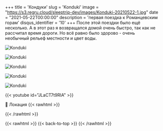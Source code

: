 +++
title = 'Кондуки'
slug = 'Konduki'
image = "https://s3.regru.cloud/sleeptrip-dev/images/Konduki-20210522-1.jpg"
date = "2021-05-22T00:00:00"
description = 'первая поездка к Романцевским горам'
disqus_identifier = '10'
+++
После этой поездки было ещё несколько. А в этот раз я возвращался домой очень быстро, так как не рассчитал время дороги.
Но всё равно было здорово - очень необычный рельеф местности и цвет воды.

![Konduki](https://s3.regru.cloud/sleeptrip-dev/images/Konduki-20210522-2.jpg)

![Konduki](https://s3.regru.cloud/sleeptrip-dev/images/Konduki-20210522-3.jpg)

![Konduki](https://s3.regru.cloud/sleeptrip-dev/images/Konduki-20210522-4.jpg)

![Konduki](https://s3.regru.cloud/sleeptrip-dev/images/Konduki-20210522-5.jpg)

![Konduki](https://s3.regru.cloud/sleeptrip-dev/images/Konduki-20210522-6.jpg)

{{< youtube id="JLaCT7t9RlA" >}}

📍 Локация
{{< rawhtml >}}
<div class="yandex-map-container">
<script type="text/javascript" charset="utf-8" async src="https://api-maps.yandex.ru/services/constructor/1.0/js/?um=constructor%3Aa9a8ca3cd2928daec23760e592884ab0c90340b22a4d22568382970a2ef302a9&amp;width=800&amp;height=400&amp;lang=ru_RU&amp;scroll=true"></script>
</div>
{{< /rawhtml >}}

{{< rawhtml >}}
{{< back-to-top >}}
{{< /rawhtml >}}
